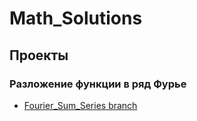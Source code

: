 # Math_Solutions

## Проекты

### Разложение функции в ряд Фурье
- [Fourier_Sum_Series branch](https://github.com/rabotimnogo/Math_Solutions/tree/Fourier_sum_series) 
